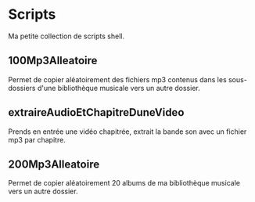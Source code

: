 # Scripts
Ma petite collection de scripts shell.
## 100Mp3Alleatoire
Permet de copier aléatoirement des fichiers mp3 contenus dans les sous-dossiers d'une bibliothèque musicale vers un autre dossier.
## extraireAudioEtChapitreDuneVideo
Prends en entrée une vidéo chapitrée, extrait la bande son avec un fichier mp3 par chapitre.
## 200Mp3Alleatoire
Permet de copier aléatoirement 20 albums de ma bibliothèque musicale vers un autre dossier.
